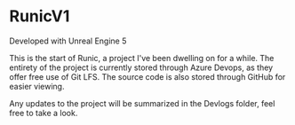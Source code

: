 # RunicV1

Developed with Unreal Engine 5


This is the start of Runic, a project I've been dwelling on for a while. The entirety of the project is currently stored through Azure Devops, as they offer free use of Git LFS. The source code is also stored through GitHub for easier viewing.

Any updates to the project will be summarized in the Devlogs folder, feel free to take a look.